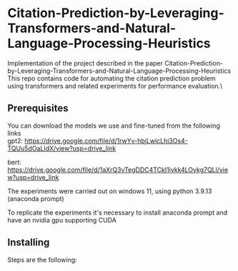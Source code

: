 # Citation-Prediction-by-Leveraging-Transformers-and-Natural-Language-Processing-Heuristics

Implementation of the project described in the paper Citation-Prediction-by-Leveraging-Transformers-and-Natural-Language-Processing-Heuristics\
This repo contains code for automating the citation prediction problem using transformers and related experiments for performance evaluation.\

## Prerequisites
You can download the models we use and fine-tuned from the following links\
gpt2: https://drive.google.com/file/d/1rwYv-hbjLwicLhi3Os4-TQUu5dOaLIdX/view?usp=drive_link

bert: https://drive.google.com/file/d/1aXrQ3vTegDDC4TCkI1iykk4LOykg7QLl/view?usp=drive_link

The experiments were carried out on windows 11, using python 3.9.13 (anaconda prompt)

To replicate the experiments it's necessary to install anaconda prompt and have an nvidia gpu supporting CUDA

## Installing
Steps are the following:
